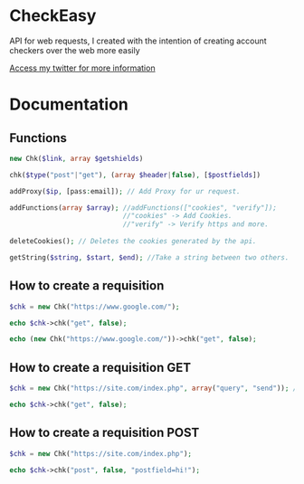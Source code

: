 # CheckEasy
API for web requests, I created with the intention of creating account checkers over the web more easily

[Access my twitter for more information](https://twitter.com/clust33r)

# Documentation
## Functions
```php
new Chk($link, array $getshields)

chk($type("post"|"get"), (array $header|false), [$postfields])

addProxy($ip, [pass:email]); // Add Proxy for ur request.

addFunctions(array $array); //addFunctions(["cookies", "verify"]);
                            //"cookies" -> Add Cookies.
                            //"verify" -> Verify https and more.
                            
deleteCookies(); // Deletes the cookies generated by the api.

getString($string, $start, $end); //Take a string between two others.

```




## How to create a requisition

```php
$chk = new Chk("https://www.google.com/");

echo $chk->chk("get", false);
```

```php
echo (new Chk("https://www.google.com/"))->chk("get", false);
```

## How to create a requisition GET

```php
$chk = new Chk("https://site.com/index.php", array("query", "send")); //https://site.com/index.php?query=send

echo $chk->chk("get", false);
```

## How to create a requisition POST

```php
$chk = new Chk("https://site.com/index.php");

echo $chk->chk("post", false, "postfield=hi!");
```
